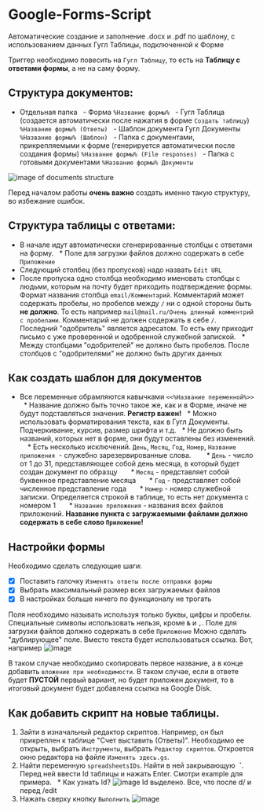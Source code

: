 # Google-Forms-Script
Автоматические создание и заполнение .docx и .pdf по шаблону, с использованием данных Гугл Таблицы, подключенной к Форме

Триггер необходимо повесить на `Гугл Таблицу`, то есть на **Таблицу с ответами формы**, а не на саму форму.

## Структура документов:
- Отдельная папка
  - Форма `%Название формы%`
  - Гугл Таблица (создается автоматически после нажатия в форме `Создать таблицу`) `%Название формы% (Ответы)`
  - Шаблон документа Гугл Документы `%Название формы% (Шаблон)`
  - Папка с документами, прикрепляемыми к форме (генерируется автоматически после создания формы) `%Название формы% (File responses)`
  - Папка с готовыми документами `%Название формы% Документы`

![image of documents structure](https://user-images.githubusercontent.com/68852325/128478721-ab8416f3-0035-45d8-811a-cd2edd3a85b5.png)

Перед началом работы **очень важно** создать именно такую структуру, во избежание ошибок.

## Структура таблицы с ответами:
* В начале идут автоматически сгенерированные столбцы с ответами на форму.
  * Поле для загрузки файлов должно содержать в себе `Приложение`
* Следующий столбец (без пропусков) надо назвать `Edit URL`
* После пропуска одно столбца необходимо именовать столбцы с людьми, которым на почту будет приходить подтверждение формы. Формат названия столбца `email/Комментарий`. Комментарий может содержать пробелы, но пробелов между `/` ни с одной стороны быть **не должно**. То есть например `mail@mail.ru/Очень длинный комментрий с пробелами`. Комментарий не должен содержать в себе `/`. Последний "одобритель" является адресатом. То есть ему приходит письмо с уже проверенной и одобренной служебной запиской.
  * Между столбцами "одобрителей" не должно быть пробелов. После столбцов с "одобрителями" не должно быть других данных

## Как создать шаблон для документов
* Все переменные обрамляются кавычками `<<%Название переменной%>>`
  * Название должно быть точно такое же, как и в Форме, иначе не будут подставляться значения. **Регистр важен!**
  * Можно использовать форматирования текста, как в Гугл Документы. Подчеркивание, курсив, размер шрифта и т.д.
  * Не должно быть названий, которых нет в форме, они будут оставлены без изменений.
    * Есть несколько исключений. `День`, `Месяц`, `Год`, `Номер`, `Название приложения`  - служебно зарезервированные слова. 
      * `День` - число от 1 до 31, представляющее собой день месяца, в который будет создан документ по образцу
      * `Месяц` - представляет собой буквенное представление месяца
      * `Год` - представляет собой численное представление года
      * `Номер` - номер служебной записки. Определяется строкой в таблице, то есть нет документа с номером 1
      * `Название приложения` - названия всех файлов приложений. **Название пункта с загружаемыми файлами должно содержать в себе слово `Приложение`!**

## Настройки формы
Необходимо сделать следующие шаги:
- [x] Поставить галочку `Изменять ответы после отправки формы`
- [x] Выбрать максимальный размер всех загружаемых файлов
- [x] В настройках больше ничего по функционалу не трогать

Поля необходимо называть используя только буквы, цифры и пробелы. Специальные символы использовать нельзя, кроме `№` и `,`.
Поле для загрузки файлов должно содержать в себе `Приложение`
Можно сделать "дублирующее" поле. Вместо текста будет использоваться ссылка. Вот, например
![image](https://user-images.githubusercontent.com/68852325/129035950-12016797-245c-4ebd-94e7-5746ab8a2562.png)

В таком случае необходимо скопировать первое название, а в конце добавить `вложение при необходимости`. В таком случае, если в ответе будет **ПУСТОЙ** первый вариант, но будет приложен документ, то в итоговый документ будет добавлена ссылка на Google Disk.

## Как добавить скрипт на новые таблицы.
1. Зайти в изначальный редактор скриптов. Например, он был прикреплен к таблице "Счет выставить (Ответы)". Необходимо ее открыть, выбрать `Инструменты`, выбрать `Редактор скриптов`. Откроется окно редактора на файле `Изменять здесь.gs`.
2. Найти переменную `spreadsheetsIDs`. Найти в ней закрывающую  **`**. Перед ней ввести Id таблицы и нажать Enter. Смотри example для примера.
  * Как узнать Id? ![image](https://user-images.githubusercontent.com/68852325/129038281-e14dc3a1-de32-44cf-a313-f46d5adfeb98.png) Id выделено. Все, что после d/ и перед /edit
3. Нажать сверху кнопку `Выполнить` ![image](https://user-images.githubusercontent.com/68852325/129041030-5772a9c0-ec56-49e0-9739-4e31ff199140.png)
